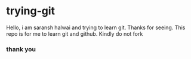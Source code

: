 # trying-git
Hello, i am saransh halwai and trying to learn git.
Thanks for seeing.
This repo is for me to learn git and github. Kindly do not fork
### thank you
 